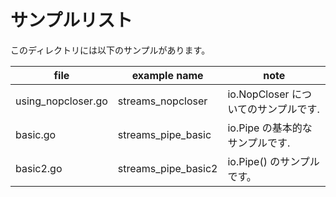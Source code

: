 # サンプルリスト

このディレクトリには以下のサンプルがあります。

| file               | example name        | note                                 |
| ------------------ | ------------------- | ------------------------------------ |
| using_nopcloser.go | streams_nopcloser   | io.NopCloser についてのサンプルです. |
| basic.go           | streams_pipe_basic  | io.Pipe の基本的なサンプルです.      |
| basic2.go          | streams_pipe_basic2 | io.Pipe() のサンプルです。           |
